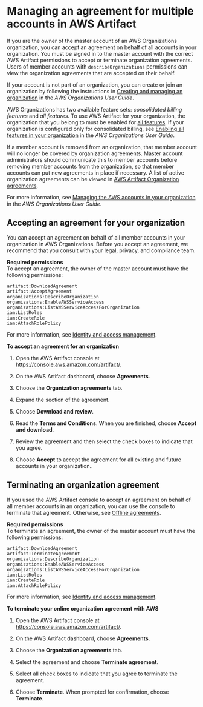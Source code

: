 # Managing an agreement for multiple accounts in AWS Artifact<a name="manage-org-agreement"></a>

If you are the owner of the master account of an AWS Organizations organization, you can accept an agreement on behalf of all accounts in your organization\. You must be signed in to the master account with the correct AWS Artifact permissions to accept or terminate organization agreements\. Users of member accounts with `describeOrganizations` permissions can view the organization agreements that are accepted on their behalf\. 

If your account is not part of an organization, you can create or join an organization by following the instructions in [Creating and managing an organization](https://docs.aws.amazon.com/organizations/latest/userguide/orgs_manage_org.html) in the *AWS Organizations User Guide*\.

AWS Organizations has two available feature sets: *consolidated billing features* and *all features*\. To use AWS Artifact for your organization, the organization that you belong to must be enabled for [all features](https://docs.aws.amazon.com/organizations/latest/userguide/orgs_getting-started_concepts.html#feature-set)\. If your organization is configured only for consolidated billing, see [Enabling all features in your organization](https://docs.aws.amazon.com/organizations/latest/userguide/orgs_manage_org_support-all-features.html) in the *AWS Organizations User Guide*\.

If a member account is removed from an organization, that member account will no longer be covered by organization agreements\. Master account administrators should communicate this to member accounts before removing member accounts from the organization, so that member accounts can put new agreements in place if necessary\. A list of active organization agreements can be viewed in [AWS Artifact Organization agreements](https://console.aws.amazon.com/artifact/home?#!/agreements?tab=organizationAgreements)\.

For more information, see [Managing the AWS accounts in your organization](https://docs.aws.amazon.com/organizations/latest/userguide/orgs_manage_accounts.html) in the *AWS Organizations User Guide*\.

## Accepting an agreement for your organization<a name="org-agreement"></a>

You can accept an agreement on behalf of all member accounts in your organization in AWS Organizations\. Before you accept an agreement, we recommend that you consult with your legal, privacy, and compliance team\.

**Required permissions**  
To accept an agreement, the owner of the master account must have the following permissions:

```
artifact:DownloadAgreement
artifact:AcceptAgreement
organizations:DescribeOrganization 
organizations:EnableAWSServiceAccess 
organizations:ListAWSServiceAccessForOrganization
iam:ListRoles 
iam:CreateRole 
iam:AttachRolePolicy
```

For more information, see [Identity and access management](security-iam.md)\.<a name="enter-org-agreement"></a>

**To accept an agreement for an organization**

1. Open the AWS Artifact console at [https://console\.aws\.amazon\.com/artifact/](https://console.aws.amazon.com/artifact/)\. 

1. On the AWS Artifact dashboard, choose **Agreements**\.

1. Choose the **Organization agreements** tab\.

1. Expand the section of the agreement\.

1. Choose **Download and review**\.

1. Read the **Terms and Conditions**\. When you are finished, choose **Accept and download**\.

1. Review the agreement and then select the check boxes to indicate that you agree\.

1. Choose **Accept** to accept the agreement for all existing and future accounts in your organization\.\.

## Terminating an organization agreement<a name="terminate-org-agreement"></a>

If you used the AWS Artifact console to accept an agreement on behalf of all member accounts in an organization, you can use the console to terminate that agreement\. Otherwise, see [Offline agreements](manage-offline-agreement.md)\.

**Required permissions**  
To terminate an agreement, the owner of the master account must have the following permissions:

```
artifact:DownloadAgreement
artifact:TerminateAgreement
organizations:DescribeOrganization 
organizations:EnableAWSServiceAccess 
organizations:ListAWSServiceAccessForOrganization
iam:ListRoles 
iam:CreateRole 
iam:AttachRolePolicy
```

For more information, see [Identity and access management](security-iam.md)\.

**To terminate your online organization agreement with AWS**

1. Open the AWS Artifact console at [https://console\.aws\.amazon\.com/artifact/](https://console.aws.amazon.com/artifact/)\. 

1. On the AWS Artifact dashboard, choose **Agreements**\.

1. Choose the **Organization agreements** tab\.

1. Select the agreement and choose **Terminate agreement**\.

1. Select all check boxes to indicate that you agree to terminate the agreement\.

1. Choose **Terminate**\. When prompted for confirmation, choose **Terminate**\.